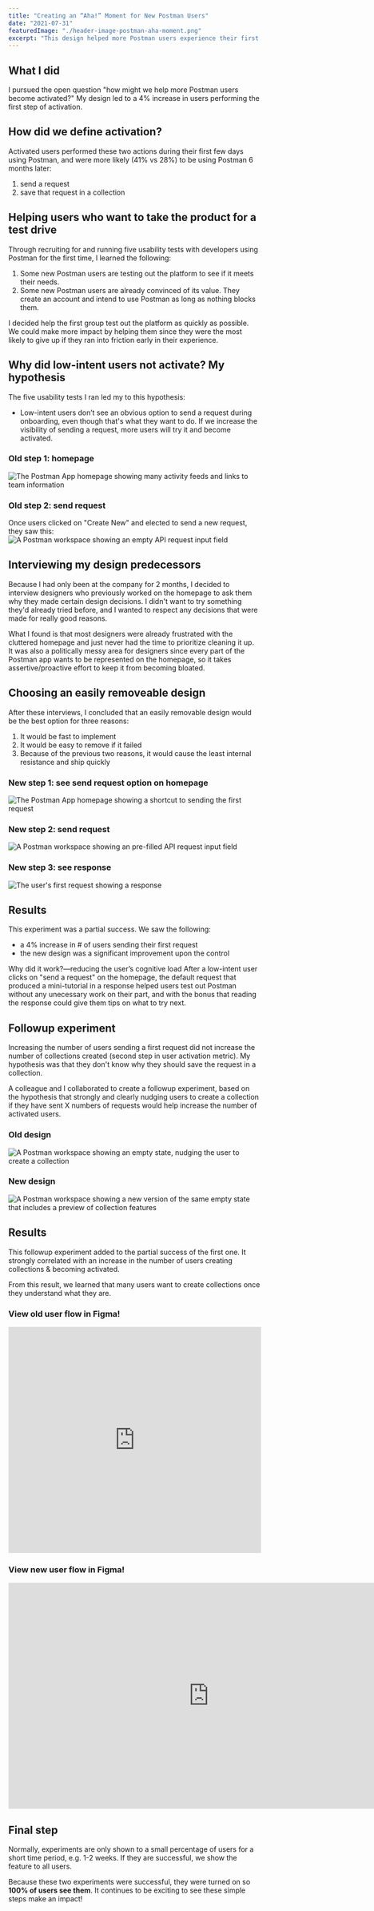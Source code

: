 ```yaml
---
title: "Creating an “Aha!” Moment for New Postman Users"
date: "2021-07-31"
featuredImage: "./header-image-postman-aha-moment.png"
excerpt: "This design helped more Postman users experience their first “aha!” moment."
---
```

## What I did
I pursued the open question "how might we help more Postman users become activated?" My design led to a 4% increase in users performing the first step of activation.

## How did we define activation?
Activated users performed these two actions during their first few days using Postman, and were more likely (41% vs 28%) to be using Postman 6 months later:
1. send a request
2. save that request in a collection

## Helping users who want to take the product for a test drive
Through recruiting for and running five usability tests with developers using Postman for the first time, I learned the following:
1. Some new Postman users are testing out the platform to see if it meets their needs.
2. Some new Postman users are already convinced of its value. They create an account and intend to use Postman as long as nothing blocks them. 

I decided help the first group test out the platform as quickly as possible. We could make more impact by helping them since they were the most likely to give up if they ran into friction early in their experience. 

## Why did low-intent users not activate? My hypothesis
The five usability tests I ran led my to this hypothesis: 
- Low-intent users don’t see an obvious option to send a request during onboarding, even though that's what they want to do. If we increase the visibility of sending a request, more users will try it and become activated.

### Old step 1: homepage
![The Postman App homepage showing many activity feeds and links to team information](Homepage-old-comment.jpg)

### Old step 2: send request
Once users clicked on "Create New" and elected to send a new request, they saw this:
![A Postman workspace showing an empty API request input field](send-request-old-comment.png)

## Interviewing my design predecessors

Because I had only been at the company for 2 months, I decided to interview designers who previously worked on the homepage to ask them why they made certain design decisions. I didn't want to try something they'd already tried before, and I wanted to respect any decisions that were made for really good reasons. 

What I found is that most designers were already frustrated with the cluttered homepage and just never had the time to prioritize cleaning it up. It was also a politically messy area for designers since every part of the Postman app wants to be represented on the homepage, so it takes assertive/proactive effort to keep it from becoming bloated.

## Choosing an easily removeable design

After these interviews, I concluded that an easily removable design would be the best option for three reasons:
1. It would be fast to implement
2. It would be easy to remove if it failed
3. Because of the previous two reasons, it would cause the least internal resistance and ship quickly

### New step 1: see send request option on homepage
![The Postman App homepage showing a shortcut to sending the first request](Homepage-new-comment.png)

### New step 2: send request
![A Postman workspace showing an pre-filled API request input field](send-request-new-comment.png)

### New step 3: see response
![The user's first request showing a response](Response-new-comment.png)

## Results
This experiment was a partial success. We saw the following:
- a 4% increase in # of users sending their first request
- the new design was a significant improvement upon the control

Why did it work?—reducing the user’s cognitive load
After a low-intent user clicks on "send a request" on the homepage, the default request that produced a mini-tutorial in a response helped users test out Postman without any unecessary work on their part, and with the bonus that reading the response could give them tips on what to try next.

## Followup experiment
Increasing the number of users sending a first request did not increase the number of collections created (second step in user activation metric). My hypothesis was that they don't know why they should save the request in a collection. 

A colleague and I collaborated to create a followup experiment, based on the hypothesis that strongly and clearly nudging users to create a collection if they have sent X numbers of requests would help increase the number of activated users.

### Old design
![A Postman workspace showing an empty state, nudging the user to create a collection](collectionscta-old-comment.png)

### New design
![A Postman workspace showing a new version of the same empty state that includes a preview of collection features](collectionscta-new-comment.png)

## Results
This followup experiment added to the partial success of the first one. It strongly correlated with an increase in the number of users creating collections & becoming activated. 

From this result, we learned that many users want to create collections once they understand what they are.

### View old user flow in Figma!
<iframe style="border: 1px solid rgba(0, 0, 0, 0.1);" width="100%" height="450" src="https://www.figma.com/embed?embed_host=share&url=https%3A%2F%2Fwww.figma.com%2Fproto%2Fkztr50mArdY9Gow8eh58bs%2FPortfolio-Website-Image-Files%3Fpage-id%3D23%253A776%26type%3Ddesign%26node-id%3D232-4503%26viewport%3D221%252C538%252C0.06%26t%3D1VzHzIQU3W53caNr-1%26scaling%3Dcontain%26starting-point-node-id%3D232%253A4503" allowfullscreen></iframe>

### View new user flow in Figma!
<iframe style="border: 1px solid rgba(0, 0, 0, 0.1);" width="800" height="450" src="https://www.figma.com/embed?embed_host=share&url=https%3A%2F%2Fwww.figma.com%2Fproto%2Fkztr50mArdY9Gow8eh58bs%2FPortfolio-Website-Image-Files%3Fpage-id%3D23%253A776%26type%3Ddesign%26node-id%3D29-1965%26viewport%3D221%252C538%252C0.06%26t%3D1VzHzIQU3W53caNr-1%26scaling%3Dcontain%26starting-point-node-id%3D29%253A1965%26mode%3Ddesign" allowfullscreen></iframe>

## Final step
Normally, experiments are only shown to a small percentage of users for a short time period, e.g. 1-2 weeks. If they are successful, we show the feature to all users.

Because these two experiments were successful, they were turned on so **100% of users see them**. It continues to be exciting to see these simple steps make an impact!



